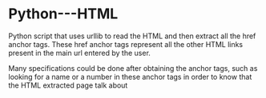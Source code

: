 # Python---HTML
Python script that uses urllib to read the HTML and then extract all the href anchor tags.
These href anchor tags represent all the other HTML links present in the main url entered by the user.

Many specifications could be done after obtaining the anchor tags, such as looking for a name or a number in these anchor tags in order to know that the HTML extracted page talk about
